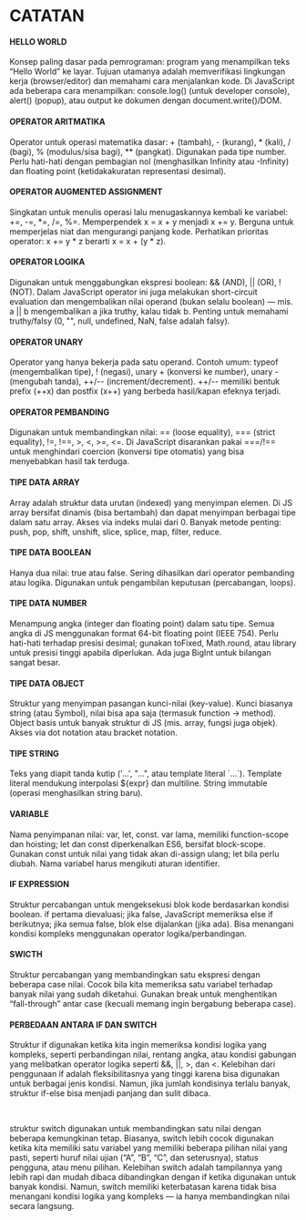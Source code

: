<h1>CATATAN</h1>

<h4>HELLO WORLD</h4>
<p>Konsep paling dasar pada pemrograman: program yang menampilkan teks “Hello World” ke layar. Tujuan utamanya adalah memverifikasi lingkungan kerja (browser/editor) dan memahami cara menjalankan kode. Di JavaScript ada beberapa cara menampilkan: console.log() (untuk developer console), alert() (popup), atau output ke dokumen dengan document.write()/DOM.</p> 

<h4>OPERATOR ARITMATIKA</h4>
<p>Operator untuk operasi matematika dasar: + (tambah), - (kurang), * (kali), / (bagi), % (modulus/sisa bagi), ** (pangkat). Digunakan pada tipe number. Perlu hati-hati dengan pembagian nol (menghasilkan Infinity atau -Infinity) dan floating point (ketidakakuratan representasi desimal).</p>

<h4>OPERATOR AUGMENTED ASSIGNMENT</h4>
<P>Singkatan untuk menulis operasi lalu menugaskannya kembali ke variabel: +=, -=, *=, /=, %=. Memperpendek x = x + y menjadi x += y. Berguna untuk memperjelas niat dan mengurangi panjang kode. Perhatikan prioritas operator: x += y * z berarti x = x + (y * z).</P>

<h4>OPERATOR LOGIKA</h4>
<P>Digunakan untuk menggabungkan ekspresi boolean: && (AND), || (OR), ! (NOT). Dalam JavaScript operator ini juga melakukan short-circuit evaluation dan mengembalikan nilai operand (bukan selalu boolean) — mis. a || b mengembalikan a jika truthy, kalau tidak b. Penting untuk memahami truthy/falsy (0, "", null, undefined, NaN, false adalah falsy).</P>

<h4>OPERATOR UNARY</h4>
<P>Operator yang hanya bekerja pada satu operand. Contoh umum: typeof (mengembalikan tipe), ! (negasi), unary + (konversi ke number), unary - (mengubah tanda), ++/-- (increment/decrement). ++/-- memiliki bentuk prefix (++x) dan postfix (x++) yang berbeda hasil/kapan efeknya terjadi.</P>

<h4>OPERATOR PEMBANDING</h4>
<P>Digunakan untuk membandingkan nilai: == (loose equality), === (strict equality), !=, !==, >, <, >=, <=. Di JavaScript disarankan pakai ===/!== untuk menghindari coercion (konversi tipe otomatis) yang bisa menyebabkan hasil tak terduga.</P>

<h4>TIPE DATA ARRAY</h4>
<P>Array adalah struktur data urutan (indexed) yang menyimpan elemen. Di JS array bersifat dinamis (bisa bertambah) dan dapat menyimpan berbagai tipe dalam satu array. Akses via indeks mulai dari 0. Banyak metode penting: push, pop, shift, unshift, slice, splice, map, filter, reduce.</P>

<h4>TIPE DATA BOOLEAN</h4>
<P>Hanya dua nilai: true atau false. Sering dihasilkan dari operator pembanding atau logika. Digunakan untuk pengambilan keputusan (percabangan, loops).</P>

<h4>TIPE DATA NUMBER</h4>
<P>Menampung angka (integer dan floating point) dalam satu tipe. Semua angka di JS menggunakan format 64-bit floating point (IEEE 754). Perlu hati-hati terhadap presisi desimal; gunakan toFixed, Math.round, atau library untuk presisi tinggi apabila diperlukan. Ada juga BigInt untuk bilangan sangat besar.</P>

<h4>TIPE DATA OBJECT</h4>
<P>Struktur yang menyimpan pasangan kunci-nilai (key-value). Kunci biasanya string (atau Symbol), nilai bisa apa saja (termasuk function → method). Object basis untuk banyak struktur di JS (mis. array, fungsi juga objek). Akses via dot notation atau bracket notation.</P>

<h4>TIPE STRING</h4>
<P>Teks yang diapit tanda kutip ('...', "...", atau template literal `...`). Template literal mendukung interpolasi ${expr} dan multiline. String immutable (operasi menghasilkan string baru).</P>

<h4>VARIABLE</h4>
<P>Nama penyimpanan nilai: var, let, const. var lama, memiliki function-scope dan hoisting; let dan const diperkenalkan ES6, bersifat block-scope. Gunakan const untuk nilai yang tidak akan di-assign ulang; let bila perlu diubah. Nama variabel harus mengikuti aturan identifier.</P>

<h4>IF EXPRESSION</h4>
<P>Struktur percabangan untuk mengeksekusi blok kode berdasarkan kondisi boolean. if pertama dievaluasi; jika false, JavaScript memeriksa else if berikutnya; jika semua false, blok else dijalankan (jika ada). Bisa menangani kondisi kompleks menggunakan operator logika/perbandingan.</P>

<h4>SWICTH</h4>
<P>Struktur percabangan yang membandingkan satu ekspresi dengan beberapa case nilai. Cocok bila kita memeriksa satu variabel terhadap banyak nilai yang sudah diketahui. Gunakan break untuk menghentikan “fall-through” antar case (kecuali memang ingin bergabung beberapa case).</P>

<h4>PERBEDAAN ANTARA IF DAN SWITCH</h4>
 <p>Struktur if digunakan ketika kita ingin memeriksa kondisi logika yang kompleks, seperti perbandingan nilai, rentang angka, atau kondisi gabungan yang melibatkan operator logika seperti &&, ||, >, dan <. Kelebihan dari penggunaan if adalah fleksibilitasnya yang tinggi karena bisa digunakan untuk berbagai jenis kondisi. Namun, jika jumlah kondisinya terlalu banyak, struktur if-else bisa menjadi panjang dan sulit dibaca.</p>
<br>
<p>struktur switch digunakan untuk membandingkan satu nilai dengan beberapa kemungkinan tetap. Biasanya, switch lebih cocok digunakan ketika kita memiliki satu variabel yang memiliki beberapa pilihan nilai yang pasti, seperti huruf nilai ujian (“A”, “B”, “C”, dan seterusnya), status pengguna, atau menu pilihan. Kelebihan switch adalah tampilannya yang lebih rapi dan mudah dibaca dibandingkan dengan if ketika digunakan untuk banyak kondisi. Namun, switch memiliki keterbatasan karena tidak bisa menangani kondisi logika yang kompleks — ia hanya membandingkan nilai secara langsung.</p>
